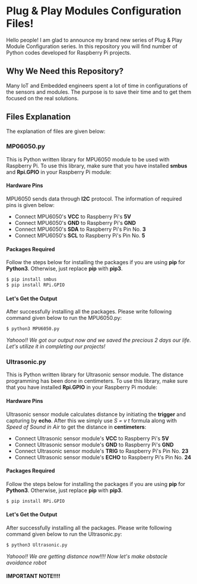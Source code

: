 
# Plug & Play Modules Configuration Files!
Hello people! I am glad to announce my brand new series of Plug & Play Module Configuration series. In this repository you will find number of Python codes developed for Raspberry Pi projects. 

## Why We Need this Repository?
Many IoT and Embedded engineers spent a lot of time in configurations of the sensors and modules. The purpose is to save their time and to get them focused on the real solutions. 

## Files Explanation
The explanation of files are given below: 

### MP06050.py
This is Python written library for MPU6050 module to be used with Raspberry Pi. To use this library, make sure that you have installed **smbus** and **Rpi.GPIO** in your Raspberry Pi module:

#### Hardware Pins 
MPU6050 sends data through **I2C** protocol. The information of required pins is given below:

- Connect MPU6050's **VCC** to Raspberry Pi's **5V**
- Connect MPU6050's **GND** to Raspberry Pi's **GND**
- Connect MPU6050's **SDA** to Raspberry Pi's Pin No. **3**
- Connect MPU6050's **SCL** to Raspberry Pi's Pin No. **5**

#### Packages Required
Follow the steps below for installing the packages if you are using **pip** for **Python3**. Otherwise, just replace **pip** with **pip3**.  

```sh
$ pip install smbus
$ pip install RPi.GPIO
```

#### Let's Get the Output
After successfully installing all the packages. Please write following command given below to run the MPU6050.py: 

```sh
$ python3 MPU6050.py
```

*Yahooo!! We got our output now and we saved the precious 2 days our life. Let's utilize it in completing our projects!*


### Ultrasonic.py
This is Python written library for Ultrasonic sensor module. The distance programming has been done in centimeters. To use this library, make sure that you have installed **Rpi.GPIO** in your Raspberry Pi module:

#### Hardware Pins 
Ultrasonic sensor module calculates distance by initiating the **trigger** and capturing by **echo**. After this we simply use _S = v t_ formula along with _Speed of Sound in Air_ to get the distance in **centimeters**:

- Connect Ultrasonic sensor module's **VCC** to Raspberry Pi's **5V**
- Connect Ultrasonic sensor module's **GND** to Raspberry Pi's **GND**
- Connect Ultrasonic sensor module's **TRIG** to Raspberry Pi's Pin No. **23**
- Connect Ultrasonic sensor module's **ECHO** to Raspberry Pi's Pin No. **24**

#### Packages Required
Follow the steps below for installing the packages if you are using **pip** for **Python3**. Otherwise, just replace **pip** with **pip3**.  

```sh
$ pip install RPi.GPIO
```

#### Let's Get the Output
After successfully installing all the packages. Please write following command given below to run the Ultrasonic.py: 

```sh
$ python3 Ultrasonic.py
```

*Yahooo!! We are getting distance now!!!! Now let's make obstacle avoidance robot*

#### IMPORTANT NOTE!!!!


